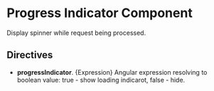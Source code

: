 # Progress Indicator Component

Display spinner while request being processed.


## Directives

- **progressIndicator**. {Expression} Angular expression resolving to boolean value: true - show loading indicarot, false - hide.

